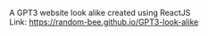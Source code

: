 A GPT3 website look alike created using ReactJS  
Link: https://random-bee.github.io/GPT3-look-alike
